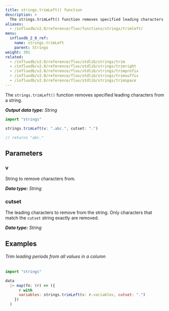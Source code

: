 ```yaml
---
title: strings.trimLeft() function
description: >
  The strings.trimLeft() function removes specified leading characters from a string.
aliases:
  - /influxdb/v2.0/reference/flux/functions/strings/trimleft/
menu:
  influxdb_2_0_ref:
    name: strings.trimLeft
    parent: Strings
weight: 301
related:
  - /influxdb/v2.0/reference/flux/stdlib/strings/trim
  - /influxdb/v2.0/reference/flux/stdlib/strings/trimright
  - /influxdb/v2.0/reference/flux/stdlib/strings/trimprefix
  - /influxdb/v2.0/reference/flux/stdlib/strings/trimsuffix
  - /influxdb/v2.0/reference/flux/stdlib/strings/trimspace
---
```


The `strings.trimLeft()` function removes specified leading characters from a string.

_**Output data type:** String_

```js
import "strings"

strings.trimLeft(v: ".abc.", cutset: ".")

// returns "abc."
```

## Parameters

### v
String to remove characters from.

_**Data type:** String_

### cutset
The leading characters to remove from the string.
Only characters that match the `cutset` string exactly are removed.

_**Data type:** String_

## Examples

###### Trim leading periods from all values in a column
```js
import "strings"

data
  |> map(fn: (r) => ({
      r with
      variables: strings.trimLeft(v: r.variables, cutset: ".")
    })
  )
```
